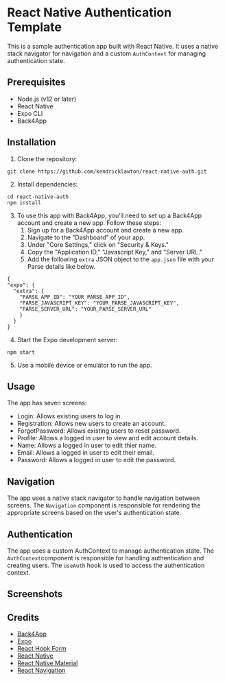 # React Native Authentication Template
This is a sample authentication app built with React Native. It uses a native stack navigator for navigation and a custom `AuthContext` for managing authentication state.

## Prerequisites
* Node.js (v12 or later)
* React Native
* Expo CLI
* Back4App

## Installation
1. Clone the repository:
```
git clone https://github.com/kendricklawton/react-native-auth.git
```
2. Install dependencies:
```
cd react-native-auth
npm install
```
3. To use this app with Back4App, you'll need to set up a Back4App account and create a new app. Follow these steps:
    1. Sign up for a Back4App account and create a new app.
    2. Navigate to the "Dashboard" of your app.
    3. Under "Core Settings," click on "Security & Keys."
    4. Copy the "Application ID," "Javascript Key," and "Server URL."
    5. Add the following `extra` JSON object to the `app.json` file with your Parse details like below.
```
{
"expo": {
  "extra": {
    "PARSE_APP_ID": "YOUR_PARSE_APP_ID",
    "PARSE_JAVASCRIPT_KEY": "YOUR_PARSE_JAVASCRIPT_KEY",
    "PARSE_SERVER_URL": "YOUR_PARSE_SERVER_URL"
    }
  }
}
```
4. Start the Expo development server:
```
npm start
```
5. Use a mobile device or emulator to run the app.

## Usage
The app has seven screens:
* Login: Allows existing users to log in.
* Registration: Allows new users to create an account.
* ForgotPassword: Allows existing users to reset password.
* Profile: Allows a logged in user to view and edit account details.
* Name: Allows a logged in user to edit thier name. 
* Email: Allows a logged in user to edit their email.
* Password: Allows a logged in user to edit the password.

## Navigation
The app uses a native stack navigator to handle navigation between screens. The `Navigation` component is responsible for rendering the appropriate screens based on the user's authentication state.

## Authentication
The app uses a custom AuthContext to manage authentication state. The `AuthContext`component is responsible for handling authentication and creating users. The `useAuth` hook is used to access the authentication context.

## Screenshots

## Credits
* [Back4App](https://www.back4app.com/)
* [Expo](https://expo.io/)
* [React Hook Form](https://react-hook-form.com/)
* [React Native](https://reactnative.dev/)
* [React Native Material](https://www.react-native-material.com/)
* [React Navigation](https://reactnavigation.org/)

